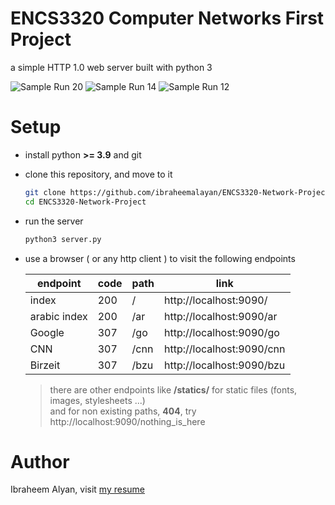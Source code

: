 # ENCS3320 Computer Networks First Project

a simple HTTP 1.0 web server built with python 3

![Sample Run 20](https://i.ibb.co/SysGs5t/ENCS3320-webp-20fps.webp)
![Sample Run 14](https://i.ibb.co/cwjJKJG/ENCS3320-webp-14-comppressed.webp)
![Sample Run 12](https://i.ibb.co/8jVp7dK/ENCS3320-webp-12-comppressed.webp)

# Setup

* install python **>= 3.9** and git
* clone this repository, and move to it

    ```bash
    git clone https://github.com/ibraheemalayan/ENCS3320-Network-Project.git    
    cd ENCS3320-Network-Project    
    ```
* run the server    

    ```bash    
    python3 server.py    
    ```

* use a browser ( or any http client ) to visit the following endpoints 

    | endpoint     | code | path | link                      |
    |--------------|------|------|---------------------------|
    | index        | 200  | /    | http://localhost:9090/    |
    | arabic index | 200  | /ar  | http://localhost:9090/ar  |
    | Google       | 307  | /go  | http://localhost:9090/go  |
    | CNN          | 307  | /cnn | http://localhost:9090/cnn |
    | Birzeit      | 307  | /bzu | http://localhost:9090/bzu |

    > there are other endpoints like **/statics/** for static files (fonts, images, stylesheets ...)    
    > and for non existing paths, **404**, try http://localhost:9090/nothing_is_here


# Author

Ibraheem Alyan, visit [my resume](https://www.ibraheemalyan.dev/)